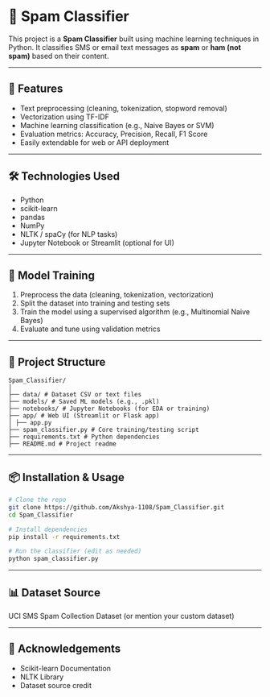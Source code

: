 # 📧 Spam Classifier

This project is a **Spam Classifier** built using machine learning techniques in Python. It classifies SMS or email text messages as **spam** or **ham (not spam)** based on their content.

---

## 🚀 Features

- Text preprocessing (cleaning, tokenization, stopword removal)
- Vectorization using TF-IDF
- Machine learning classification (e.g., Naive Bayes or SVM)
- Evaluation metrics: Accuracy, Precision, Recall, F1 Score
- Easily extendable for web or API deployment

---

## 🛠️ Technologies Used

- Python
- scikit-learn
- pandas
- NumPy
- NLTK / spaCy (for NLP tasks)
- Jupyter Notebook or Streamlit (optional for UI)

---

## 🧠 Model Training

1. Preprocess the data (cleaning, tokenization, vectorization)
2. Split the dataset into training and testing sets
3. Train the model using a supervised algorithm (e.g., Multinomial Naive Bayes)
4. Evaluate and tune using validation metrics

---

## 📁 Project Structure

```
Spam_Classifier/
│
├── data/ # Dataset CSV or text files
├── models/ # Saved ML models (e.g., .pkl)
├── notebooks/ # Jupyter Notebooks (for EDA or training)
├── app/ # Web UI (Streamlit or Flask app)
│ ├── app.py
├── spam_classifier.py # Core training/testing script
├── requirements.txt # Python dependencies
├── README.md # Project readme
```

---

## 📦 Installation & Usage

```bash
# Clone the repo
git clone https://github.com/Akshya-1108/Spam_Classifier.git
cd Spam_Classifier

# Install dependencies
pip install -r requirements.txt

# Run the classifier (edit as needed)
python spam_classifier.py
```

---

## 📊 Dataset Source
  UCI SMS Spam Collection Dataset (or mention your custom dataset)

---

## 🙌 Acknowledgements
  * Scikit-learn Documentation
  * NLTK Library
  * Dataset source credit
